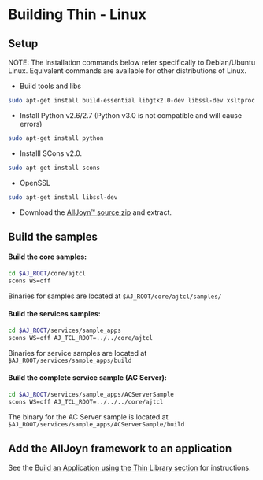 # Building Thin - Linux

## Setup

NOTE: The installation commands below refer specifically to 
Debian/Ubuntu Linux. Equivalent commands are available for other distributions of Linux.

* Build tools and libs

```sh 
sudo apt-get install build-essential libgtk2.0-dev libssl-dev xsltproc ia32-libs libxml2-dev 
```

* Install Python v2.6/2.7 (Python v3.0 is not compatible and will cause errors)

```sh
sudo apt-get install python
```

* Installl SCons v2.0.

```sh
sudo apt-get install scons
```

* OpenSSL

```sh
sudo apt-get install libssl-dev
```

* Download the [AllJoyn&trade; source zip][download] and extract.

## Build the samples

#### Build the core samples:

```sh
cd $AJ_ROOT/core/ajtcl
scons WS=off
```

Binaries for samples are located at `$AJ_ROOT/core/ajtcl/samples/`

#### Build the services samples:

```sh
cd $AJ_ROOT/services/sample_apps
scons WS=off AJ_TCL_ROOT=../../core/ajtcl
```

Binaries for service samples are located at `$AJ_ROOT/services/sample_apps/build`

#### Build the complete service sample (AC Server):

```sh
cd $AJ_ROOT/services/sample_apps/ACServerSample
scons WS=off AJ_TCL_ROOT=../../../core/ajtcl
```

The binary for the AC Server sample is located at `$AJ_ROOT/services/sample_apps/ACServerSample/build`

## Add the AllJoyn framework to an application

See the [Build an Application using the Thin Library section][build-app-thin-library] for instructions.

[download]: /download
[build-app-thin-library]:  /develop/tutorial/thin-app